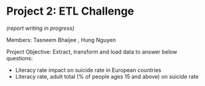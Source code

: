 # Project 2: ETL Challenge

_(report writing in progress)_

Members: Tasneem Bhaijee , Hung Nguyen

Project Objective: Extract, transform and load data to answer below questions:
* Literacy rate impact on suicide rate in European countries
* Literacy rate, adult total (% of people ages 15 and above) on suicide rate
